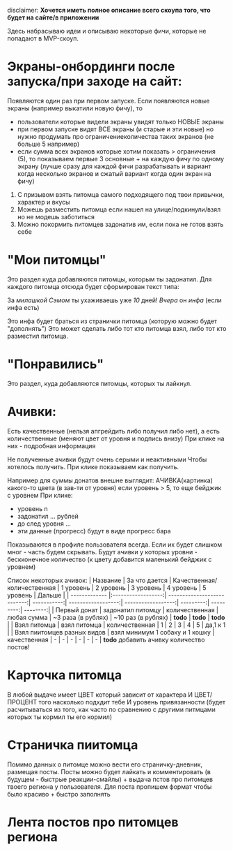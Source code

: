 disclaimer: **Хочется иметь полное описание всего скоупа того, что будет на сайте/в приложении**

Здесь набрасываю идеи и описываю некоторые фичи, которые не попадают в MVP-скоуп.

# Экраны-онбординги после запуска/при заходе на сайт:

Появляются один раз при первом запуске.
Если появляются новые экраны (например выкатили новую фичу), то 
* пользователи которые видели экраны увидят только НОВЫЕ экраны
* при первом запуске видят ВСЕ экраны (и старые и эти новые) но нужно продумать про ограничениеколичества таких экранов (не больше 5 например)
* если сумма всех экранов которые хотим показать > ограничения (5), то показываем первые 3 основные + на каждую фичу по одному экрану
(лучше сразу для каждой фичи разрабатывать и вариант когда несколько экранов и сжатый вариант когда один экран на фичу)

1. С призывом взять питомца самого подходящего под твои привычки, характер и вкусы
2. Можешь разместить питомца если нашел на улице/подкинули/взял но не модешь заботиться
3. Можно покормить питомцев задонатив им, если пока не готов взять себе

# "Мои питомцы"

Это раздел куда добавляются питомцы, которым ты задонатил.
Для каждого питомца отсюда будет сформирован текст типа:

За *милашкой* *Сэмом* ты ухаживаешь уже *10* дней!
*Вчера* он *инфа* (если инфа есть)

Это инфа будет браться из странички питомца (которую можно будет "дополнять") Это может сделать либо тот кто питомца взял, либо тот кто разместил питомца.

# "Понравились"

Это раздел, куда добавляются питомцы, которых ты лайкнул.

# Ачивки:

Есть качественные (нельзя апгрейдить либо получил либо нет), а есть количественные (меняют цвет от уровня и подпись внизу)
При клике на них - подробная информация

Не полученные ачивки будут очень серыми и неактивными
Чтобы хотелось получить. При клике показываем как получить.

Например для суммы донатов внешне выглядит:
АЧИВКА(картинка) какого-то цвета (в зав-ти от уровня) если уровень > 5, то еще бейджик с уровнем
При клике:
* уровень n
* задонатил ... рублей
* до след уровня ...
* эти данные (прогресс) будут в виде прогресс бара

Показываются в профиле пользователя всегда. Если их будет слишком мног - часть будем скрывать.
Будут ачивки у которых уровни - бескконечное количество (к цвету добавится маленький бейджик с уровнем)

Список некоторых ачивок:
| Название      | За что дается      | Качественная/количественная | 1 уровень   | 2 уровень          | 3 уровень          | 4 уровень | 5 уровень | Дальше   |
| ------------- |:------------------:| ---------------------------:| -----------:| ------------------:| ------------------:| ---------:| ---------:| --------:|
| Первый донат  | задонатил питомцу  | количественная              | любая сумма | ~3 раза (в рублях) | ~10 раз (в рублях) | **todo**  | **todo**  | **todo** |
| Взял питомца  |       взял питомца | количественная              | 1           | 2                  | 3                  | 4         | 5         | да,1 к 1 |
| Взял пиитомцев разных видов | взял минимум 1 собаку и 1 кошку | качественная | - | -                | -                  | -         | -         | -        |
**todo** добавить ачивку количество постов!

# Карточка питомца

В любой выдаче имеет ЦВЕТ который зависит от характера
И ЦВЕТ/ПРОЦЕНТ того насколько подхдит тебе
И уровень привязанности (будет расчитываться из того, как часто по сравнению с другими питмцами которых ты кормил ты его кормил)

# Страничка пиитомца
Помимо данных о питомце можно вести его страничку-дневник, размещая посты. Посты можно будет лайкать и комментировать (в будущем - быстрые реакции-смайлы) + выдача пстов про питомцев твоего региона у пользователя.
Для поста пропишем формат чтобы было красиво + быстро заполнять

# Лента постов про питомцев региона
